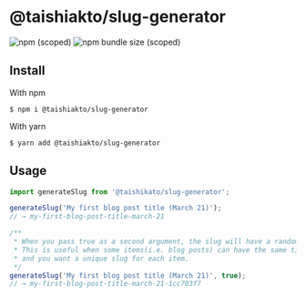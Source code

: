 # @taishiakto/slug-generator

![npm (scoped)](https://img.shields.io/npm/v/@taishikato/slug-generator)
![npm bundle size (scoped)](https://img.shields.io/bundlephobia/min/@taishikato/slug-generator?label=minified%20size)

## Install
With npm
```shell
$ npm i @taishiakto/slug-generator
```
With yarn
```shell
$ yarn add @taishiakto/slug-generator
```

## Usage

```javascript
import generateSlug from '@taishikato/slug-generator';

generateSlug('My first blog post title (March 21)');
// → my-first-blog-post-title-march-21

/**
 * When you pass true as a second argument, the slug will have a random strings at the end
 * This is useful when some items(i.e. blog posts) can have the same title, which means those will have the same slug
 * and you want a unique slug for each item.
 */
generateSlug('My first blog post title (March 21)', true);
// → my-first-blog-post-title-march-21-1cc703f7
```